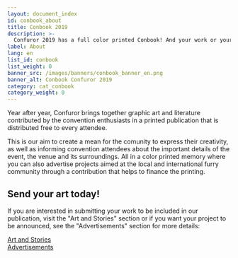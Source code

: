 ```yaml
---
layout: document_index
id: conbook_about
title: Conbook 2019
description: >-
  Confuror 2019 has a full color printed Conbook! And your work or your project can be inside.
label: About
lang: en
list_id: conbook
list_weight: 0
banner_src: /images/banners/conbook_banner_en.png
banner_alt: Conbook Confuror 2019
category: cat_conbook
category_weight: 0
---
```


Year after year, Confuror brings together graphic art and literature contributed by the convention enthusiasts in a printed publication that is distributed free to every attendee.

This is our aim to create a mean for the comunity to express their creativity, as well as informing convention attendees about the important details of the event, the venue and its surroundings. All in a color printed memory where you can also advertise projects aimed at the local and international furry community through a contribution that helps to finance the printing.

## Send your art today!

If you are interested in submitting your work to be included in our publication, visit the "Art and Stories" section or if you want your project to be announced, see the "Advertisements" section for more details:

<div class="container text-center">
  <div class="row">
    <div class="col-6">
      <a href="/en/conbook/contents" class="btn btn-primary btn-block">Art and Stories</a>
    </div>
    <div class="col-6">
      <a href="/en/conbook/ads" class="btn btn-primary btn-block">Advertisements</a>
    </div>
  </div>
</div>